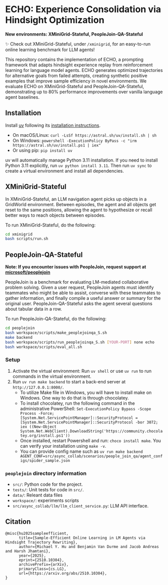 # ECHO: Experience Consolidation via Hindsight Optimization

**New environments: XMiniGrid-Stateful, PeopleJoin-QA-Stateful**

✨ Check out XMiniGrid-Stateful, under `/xminigrid`, for an easy-to-run online learning benchmark for LLM agents!

This repository contains the implementation of ECHO, a prompting framework that adapts hindsight experience replay from reinforcement learning for language model agents. ECHO generates optimized trajectories for alternative goals from failed attempts, creating synthetic positive examples that improve sample efficiency in novel environments. We evaluate ECHO on XMiniGrid-Stateful and PeopleJoin-QA-Stateful, demonstrating up to 80% performance improvements over vanilla language agent baselines.

## Installation
Install [uv](https://docs.astral.sh/uv/) following its [installation instructions](https://docs.astral.sh/uv/getting-started/installation/).
   - On macOS/Linux: `curl -LsSf https://astral.sh/uv/install.sh | sh`
   - On Windows: `powershell -ExecutionPolicy ByPass -c "irm https://astral.sh/uv/install.ps1 | iex"`
   - Or using pip: `pip install uv`

uv will automatically manage Python 3.11 installation. If you need to install Python 3.11 explicitly, run `uv python install 3.11`.    Then run `uv sync` to create a virtual environment and install all dependencies.

## XMiniGrid-Stateful

In XMiniGrid-Stateful, an LLM navigation agent picks up objects in a GridWorld environment. Between episodes, the agent and all objects get reset to the same positions, allowing the agent to hypothesize or recall better ways to reach objects between episodes.

To run XMiniGrid-Stateful, do the following:
```bash
cd xminigrid
bash scripts/run.sh
```

## PeopleJoin-QA-Stateful

**Note: If you encounter issues with PeopleJoin, request support at [microsoft/peoplejoin](https://github.com/microsoft/peoplejoin)**

PeopleJoin is a benchmark for evaluating LM-mediated collaborative problem solving. Given a user request, PeopleJoin agents must identify teammates who might be able to assist, converse with these teammates to gather information, and finally compile a useful answer or summary for the original user. PeopleJoin-QA-Stateful asks the agent several questions about tabular data in a row.

To run PeopleJoin-QA-Stateful, do the following:
```bash
cd peoplejoin
bash workspace/scripts/make_peoplejoinqa_S.sh
make backend
bash workspace/scripts/run_peoplejoinqa_S.sh [YOUR-PORT] none echo
bash workspace/scripts/eval_all.sh
```

### Setup

1. Activate the virtual environment:
   Run `uv shell` or use `uv run` to run commands in the virtual environment.
2. Run `uv run make backend` to start a back-end server at `http://127.0.0.1:8000/`.
    - To utilize Make file in Windows, you will have to install make on Windows. One way to do that is through chocolatey.
    - To install chocolatey, run the following command in the administrative PowerShell:
   `Set-ExecutionPolicy Bypass -Scope Process -Force; [System.Net.ServicePointManager]::SecurityProtocol = [System.Net.ServicePointManager]::SecurityProtocol -bor 3072; iex ((New-Object System.Net.WebClient).DownloadString('https://community.chocolatey.org/install.ps1'))`
    - Once installed, restart Powershell and run: `choco install make`. You can verify your installation using `make -v`.
    - You can provide config name such as `uv run make backend AGENT_CONF=src/async_collab/scenarios/people_join_qa/agent_configs/spider_sample.json`


### `peoplejoin` directory information
- `src/`: Python code for the project.
- `tests/`: Unit tests for code in `src/`.
- `data/`: Releant data files
- `workspace/`: experiments scripts
- `src/async_collab/llm/llm_client_service.py`: LLM API interface. 


## Citation
```
@misc{hu2025sampleefficient,
      title={Sample-Efficient Online Learning in LM Agents via Hindsight Trajectory Rewriting}, 
      author={Michael Y. Hu and Benjamin Van Durme and Jacob Andreas and Harsh Jhamtani},
      year={2025},
      eprint={2510.10304},
      archivePrefix={arXiv},
      primaryClass={cs.LG},
      url={https://arxiv.org/abs/2510.10304}, 
}
```
